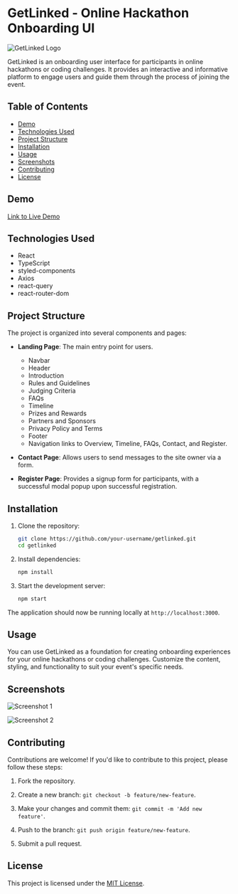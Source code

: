 # GetLinked - Online Hackathon Onboarding UI

![GetLinked Logo](/path-to-your-logo.png)

GetLinked is an onboarding user interface for participants in online hackathons or coding challenges. It provides an interactive and informative platform to engage users and guide them through the process of joining the event.

## Table of Contents

- [Demo](#demo)
- [Technologies Used](#technologies-used)
- [Project Structure](#project-structure)
- [Installation](#installation)
- [Usage](#usage)
- [Screenshots](#screenshots)
- [Contributing](#contributing)
- [License](#license)

## Demo

[Link to Live Demo](https://your-live-demo-url.com)

## Technologies Used

- React
- TypeScript
- styled-components
- Axios
- react-query
- react-router-dom

## Project Structure

The project is organized into several components and pages:

- **Landing Page**: The main entry point for users.

  - Navbar
  - Header
  - Introduction
  - Rules and Guidelines
  - Judging Criteria
  - FAQs
  - Timeline
  - Prizes and Rewards
  - Partners and Sponsors
  - Privacy Policy and Terms
  - Footer
  - Navigation links to Overview, Timeline, FAQs, Contact, and Register.

- **Contact Page**: Allows users to send messages to the site owner via a form.

- **Register Page**: Provides a signup form for participants, with a successful modal popup upon successful registration.

## Installation

1. Clone the repository:

   ```bash
   git clone https://github.com/your-username/getlinked.git
   cd getlinked
   ```

2. Install dependencies:

   ```bash
   npm install
   ```

3. Start the development server:

   ```bash
   npm start
   ```

The application should now be running locally at `http://localhost:3000`.

## Usage

You can use GetLinked as a foundation for creating onboarding experiences for your online hackathons or coding challenges. Customize the content, styling, and functionality to suit your event's specific needs.

## Screenshots

![Screenshot 1](/screenshots/screenshot-1.png)

![Screenshot 2](/screenshots/screenshot-2.png)

## Contributing

Contributions are welcome! If you'd like to contribute to this project, please follow these steps:

1. Fork the repository.

2. Create a new branch: `git checkout -b feature/new-feature`.

3. Make your changes and commit them: `git commit -m 'Add new feature'`.

4. Push to the branch: `git push origin feature/new-feature`.

5. Submit a pull request.

## License

This project is licensed under the [MIT License](LICENSE).

